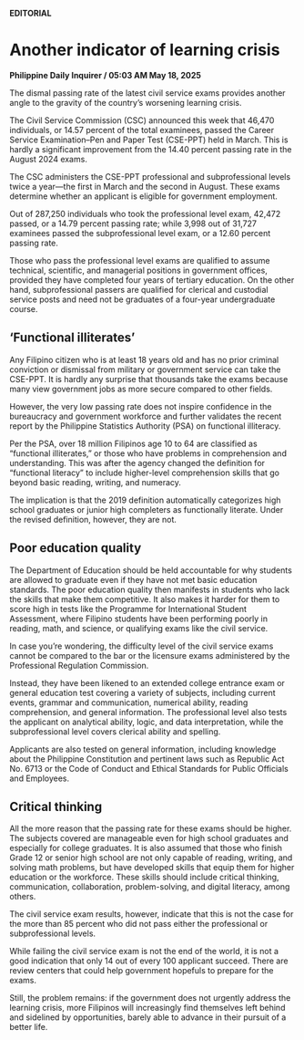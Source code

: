 **EDITORIAL**

# Another indicator of learning crisis

****Philippine Daily Inquirer / 05:03 AM May 18, 2025****

The dismal passing rate of the latest civil service exams provides another angle to the gravity of the country’s worsening learning crisis.

The Civil Service Commission (CSC) announced this week that 46,470 individuals, or 14.57 percent of the total examinees, passed the Career Service Examination–Pen and Paper Test (CSE-PPT) held in March. This is hardly a significant improvement from the 14.40 percent passing rate in the August 2024 exams.

The CSC administers the CSE-PPT professional and subprofessional levels twice a year—the first in March and the second in August. These exams determine whether an applicant is eligible for government employment.

Out of 287,250 individuals who took the professional level exam, 42,472 passed, or a 14.79 percent passing rate; while 3,998 out of 31,727 examinees passed the subprofessional level exam, or a 12.60 percent passing rate.

Those who pass the professional level exams are qualified to assume technical, scientific, and managerial positions in government offices, provided they have completed four years of tertiary education. On the other hand, subprofessional passers are qualified for clerical and custodial service posts and need not be graduates of a four-year undergraduate course.

## ‘Functional illiterates’

Any Filipino citizen who is at least 18 years old and has no prior criminal conviction or dismissal from military or government service can take the CSE-PPT. It is hardly any surprise that thousands take the exams because many view government jobs as more secure compared to other fields.

However, the very low passing rate does not inspire confidence in the bureaucracy and government workforce and further validates the recent report by the Philippine Statistics Authority (PSA) on functional illiteracy.

Per the PSA, over 18 million Filipinos age 10 to 64 are classified as “functional illiterates,” or those who have problems in comprehension and understanding. This was after the agency changed the definition for “functional literacy” to include higher-level comprehension skills that go beyond basic reading, writing, and numeracy.

The implication is that the 2019 definition automatically categorizes high school graduates or junior high completers as functionally literate. Under the revised definition, however, they are not.

## Poor education quality

The Department of Education should be held accountable for why students are allowed to graduate even if they have not met basic education standards. The poor education quality then manifests in students who lack the skills that make them competitive. It also makes it harder for them to score high in tests like the Programme for International Student Assessment, where Filipino students have been performing poorly in reading, math, and science, or qualifying exams like the civil service.

In case you’re wondering, the difficulty level of the civil service exams cannot be compared to the bar or the licensure exams administered by the Professional Regulation Commission.

Instead, they have been likened to an extended college entrance exam or general education test covering a variety of subjects, including current events, grammar and communication, numerical ability, reading comprehension, and general information. The professional level also tests the applicant on analytical ability, logic, and data interpretation, while the subprofessional level covers clerical ability and spelling.

Applicants are also tested on general information, including knowledge about the Philippine Constitution and pertinent laws such as Republic Act No. 6713 or the Code of Conduct and Ethical Standards for Public Officials and Employees.

## Critical thinking

All the more reason that the passing rate for these exams should be higher. The subjects covered are manageable even for high school graduates and especially for college graduates. It is also assumed that those who finish Grade 12 or senior high school are not only capable of reading, writing, and solving math problems, but have developed skills that equip them for higher education or the workforce. These skills should include critical thinking, communication, collaboration, problem-solving, and digital literacy, among others.

The civil service exam results, however, indicate that this is not the case for the more than 85 percent who did not pass either the professional or subprofessional levels.

While failing the civil service exam is not the end of the world, it is not a good indication that only 14 out of every 100 applicant succeed. There are review centers that could help government hopefuls to prepare for the exams.

Still, the problem remains: if the government does not urgently address the learning crisis, more Filipinos will increasingly find themselves left behind and sidelined by opportunities, barely able to advance in their pursuit of a better life.